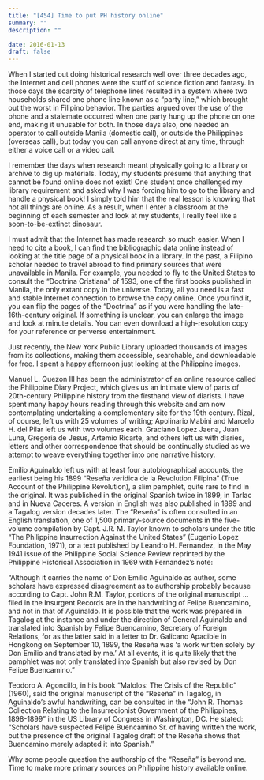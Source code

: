 ```yaml
---
title: "[454] Time to put PH history online"
summary: ""
description: ""

date: 2016-01-13
draft: false
---
```


When I started out doing historical research well over three decades ago, the Internet and cell phones were the stuff of science fiction and fantasy. In those days the scarcity of telephone lines resulted in a system where two households shared one phone line known as a “party line,” which brought out the worst in Filipino behavior. The parties argued over the use of the phone and a stalemate occurred when one party hung up the phone on one end, making it unusable for both. In those days also, one needed an operator to call outside Manila (domestic call), or outside the Philippines (overseas call), but today you can call anyone direct at any time, through either a voice call or a video call.

I remember the days when research meant physically going to a library or archive to dig up materials. Today, my students presume that anything that cannot be found online does not exist! One student once challenged my library requirement and asked why I was forcing him to go to the library and handle a physical book! I simply told him that the real lesson is knowing that not all things are online. As a result, when I enter a classroom at the beginning of each semester and look at my students, I really feel like a soon-to-be-extinct dinosaur.

I must admit that the Internet has made research so much easier. When I need to cite a book, I can find the bibliographic data online instead of looking at the title page of a physical book in a library. In the past, a Filipino scholar needed to travel abroad to find primary sources that were unavailable in Manila. For example, you needed to fly to the United States to consult the “Doctrina Cristiana” of 1593, one of the first books published in Manila, the only extant copy in the universe. Today, all you need is a fast and stable Internet connection to browse the copy online. Once you find it, you can flip the pages of the “Doctrina” as if you were handling the late-16th-century original. If something is unclear, you can enlarge the image and look at minute details. You can even download a high-resolution copy for your reference or perverse entertainment.

Just recently, the New York Public Library uploaded thousands of images from its collections, making them accessible, searchable, and downloadable for free. I spent a happy afternoon just looking at the Philippine images.

Manuel L. Quezon III has been the administrator of an online resource called the Philippine Diary Project, which gives us an intimate view of parts of 20th-century Philippine history from the firsthand view of diarists. I have spent many happy hours reading through this website and am now contemplating undertaking a complementary site for the 19th century. Rizal, of course, left us with 25 volumes of writing; Apolinario Mabini and Marcelo H. del Pilar left us with two volumes each. Graciano Lopez Jaena, Juan Luna, Gregoria de Jesus, Artemio Ricarte, and others left us with diaries, letters and other correspondence that should be continually studied as we attempt to weave everything together into one narrative history.

Emilio Aguinaldo left us with at least four autobiographical accounts, the earliest being his 1899 “Reseña veridica de la Revolution Filipina” (True Account of the Philippine Revolution), a slim pamphlet, quite rare to find in the original. It was published in the original Spanish twice in 1899, in Tarlac and in Nueva Caceres. A version in English was also published in 1899 and a Tagalog version decades later. The “Reseña” is often consulted in an English translation, one of 1,500 primary-source documents in the five-volume compilation by Capt. J.R. M. Taylor known to scholars under the title “The Philippine Insurrection Against the United States” (Eugenio Lopez Foundation, 1971), or a text published by Leandro H. Fernandez, in the May 1941 issue of the Philippine Social Science Review reprinted by the Philippine Historical Association in 1969 with Fernandez’s note:

“Although it carries the name of Don Emilio Aguinaldo as author, some scholars have expressed disagreement as to authorship probably because according to Capt. John  R.M. Taylor, portions of the original manuscript … filed in the Insurgent Records are in the handwriting of Felipe Buencamino, and not in that of Aguinaldo. It is possible that the work was prepared in Tagalog at the instance and under the direction of General Aguinaldo and translated into Spanish by Felipe Buencamino, Secretary of Foreign Relations, for as the latter said in a letter to Dr. Galicano Apacible in Hongkong on September 10, 1899, the Reseña was ‘a work written solely by Don Emilio and translated by me.’ At all events, it is quite likely that the pamphlet was not only translated into Spanish but also revised by Don Felipe Buencamino.”

Teodoro A. Agoncillo, in his book “Malolos: The Crisis of the Republic” (1960), said the original manuscript of the “Reseña” in Tagalog, in Aguinaldo’s awful handwriting, can be consulted in the “John R. Thomas Collection Relating to the Insurrecionist Government of the Philippines, 1898-1899” in the US Library of Congress in Washington, DC. He stated: “Scholars have suspected Felipe Buencamino Sr. of having written the work, but the presence of the original Tagalog draft of the Reseña shows that Buencamino merely adapted it into Spanish.”

Why some people question the authorship of the “Reseña” is beyond me. Time to make more primary sources on Philippine history available online.
